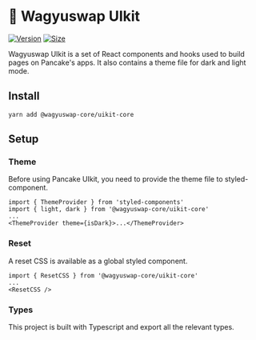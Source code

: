 # 🥞 Wagyuswap UIkit

[![Version](https://img.shields.io/npm/v/@wagyuswap-core/uikit-core)](https://www.npmjs.com/package/@wagyuswap-core/uikit-core) [![Size](https://img.shields.io/bundlephobia/min/@wagyuswap-core/uikit-core)](https://www.npmjs.com/package/@wagyuswap-core/uikit-core)

Wagyuswap UIkit is a set of React components and hooks used to build pages on Pancake's apps. It also contains a theme file for dark and light mode.

## Install

`yarn add @wagyuswap-core/uikit-core`

## Setup

### Theme

Before using Pancake UIkit, you need to provide the theme file to styled-component.

```
import { ThemeProvider } from 'styled-components'
import { light, dark } from '@wagyuswap-core/uikit-core'
...
<ThemeProvider theme={isDark}>...</ThemeProvider>
```

### Reset

A reset CSS is available as a global styled component.

```
import { ResetCSS } from '@wagyuswap-core/uikit-core'
...
<ResetCSS />
```

### Types

This project is built with Typescript and export all the relevant types.
